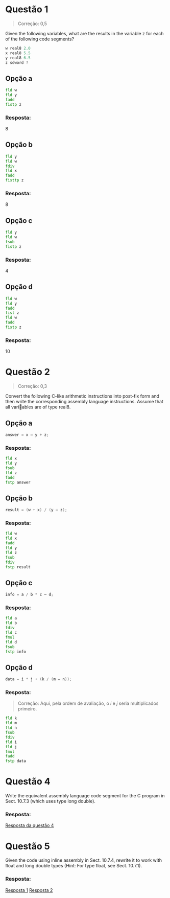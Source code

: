 # Questão 1

> Correção: 0,5

Given the following variables, what are the results in the variable z for each of
the following code segments?

```asm
w real8 2.0 
x real8 5.5
y real8 6.5
z sdword ?
```
## Opção a
```asm
fld w
fld y
fadd
fistp z

```

### Resposta:
8

## Opção b
```asm
fld y
fld w
fdiv
fld x
fadd
fisttp z
```
### Resposta:
8

## Opção c
```asm
fld y
fld w
fsub
fistp z
```

### Resposta:
4

## Opção d
```asm
fld w
fld y
fadd
fist z
fld w
fadd
fistp z
```

### Resposta:
10

# Questão 2

> Correção: 0,3

Convert the following C-like arithmetic instructions into post-fix form and then
write the corresponding assembly language instructions. Assume that all variables are of type real8.

## Opção a
```c
answer = x – y + z;
```

### Resposta:
```asm
fld x
fld y
fsub
fld z
fadd
fstp answer
```
## Opção b
```c
result = (w + x) / (y – z);
```
### Resposta:
```asm
fld w
fld x
fadd
fld y
fld z
fsub
fdiv
fstp result
```
## Opção c
```c
info = a / b * c – d;
```

### Resposta:
```asm
fld a
fld b
fdiv
fld c
fmul
fld d
fsub
fstp info
```
## Opção d
```c
data = i * j + (k / (m – n));
```

### Resposta:

> Correção: Aqui, pela ordem de avaliação, o _i_ e _j_ seria multiplicados primeiro. 

```asm
fld k
fld m
fld n
fsub
fdiv
fld i
fld j
fmul
fadd
fstp data

```

# Questão 4
Write the equivalent assembly language code segment for the C program in
Sect. 10.7.3 (which uses type long double).

### Resposta:
[Resposta da questão 4](https://github.com/alissonrodrigues0120/ASSEMBLY-ARQ-1/blob/main/lista10/question4.asm)

# Questão 5
Given the code using inline assembly in Sect. 10.7.4, rewrite it to work with
float and long double types (Hint: For type float, see Sect. 10.7.1).

### Resposta:
[Resposta 1](https://github.com/alissonrodrigues0120/ASSEMBLY-ARQ-1/blob/main/lista10/question5one.c)
[Resposta 2](https://github.com/alissonrodrigues0120/ASSEMBLY-ARQ-1/blob/main/lista10/question5two.c)
